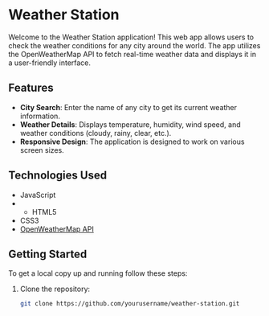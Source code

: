 # Weather Station

Welcome to the Weather Station application! This web app allows users to check the weather conditions for any city around the world. The app utilizes the OpenWeatherMap API to fetch real-time weather data and displays it in a user-friendly interface.

## Features

- **City Search**: Enter the name of any city to get its current weather information.
- **Weather Details**: Displays temperature, humidity, wind speed, and weather conditions (cloudy, rainy, clear, etc.).
- **Responsive Design**: The application is designed to work on various screen sizes.

## Technologies Used


- JavaScript
- - HTML5
- CSS3
- [OpenWeatherMap API](https://openweathermap.org/api)

## Getting Started

To get a local copy up and running follow these steps:

1. Clone the repository:
   ```bash
   git clone https://github.com/yourusername/weather-station.git
